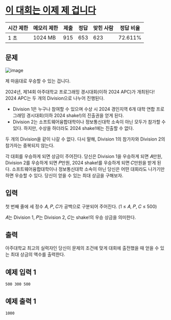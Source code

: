 # [이 대회는 이제 제 겁니다](https://www.acmicpc.net/problem/31922)

| 시간 제한 | 메모리 제한 | 제출 | 정답 | 맞힌 사람 | 정답 비율 |
| --- | --- | --- | --- | --- | --- |
| 1 초 | 1024 MB | 915 | 653 | 623 | 72.611% |

## 문제

![image](https://upload.acmicpc.net/ddb33a12-6c5a-4052-851c-ee6aade7eccd/-/preview/)

제 마음대로 우승할 수 있는 겁니다.

2024년, 제14회 아주대학교 프로그래밍 경시대회(이하 2024 APC)가 개최된다! 2024 APC는 두 개의 Division으로 나누어 진행된다.

- Division 1은 누구나 참여할 수 있으며 수상 시 2024 경인지역 6개 대학 연합 프로그래밍 경시대회(이하 2024 shake!)의 진출권을 얻게 된다.
- Division 2는 소프트웨어융합대학이나 정보통신대학 소속이 아닌 모두가 참가할 수 있다. 하지만, 수상을 하더라도 2024 shake!에는 진출할 수 없다.

두 개의 Division을 같이 나갈 수 없다. 다시 말해, Division 1의 참가자와 Division 2의 참가자는 중복되지 않는다.

각 대회를 우승하게 되면 상금이 주어진다. 당신은 Division 1을 우승하게 되면 𝐴만원, Division 2를 우승하게 되면 𝑃만원, 2024 shake!를 우승하게 되면 𝐶만원을 받게 된다. 소프트웨어융합대학이나 정보통신대학 소속이 아닌 당신은 어떤 대회라도 나가기만 하면 우승할 수 있다. 당신이 얻을 수 있는 최대 상금을 구해보자.

## 입력

첫 번째 줄에 세 정수 𝐴, 𝑃, 𝐶가 공백으로 구분되어 주어진다. (1 ≤ 𝐴, 𝑃, 𝐶 ≤ 500)

𝐴는 Division 1, 𝑃는 Division 2, 𝐶는 shake!의 우승 상금을 의미한다.

## 출력

아주대학교 최고의 실력자인 당신이 문제의 조건에 맞게 대회에 출전했을 때 얻을 수 있는 최대 상금의 액수를 출력한다.

## 예제 입력 1

```
500 300 500

```

## 예제 출력 1

```
1000
```
